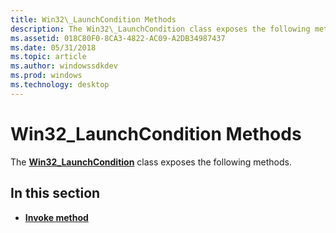```yaml
---
title: Win32\_LaunchCondition Methods
description: The Win32\_LaunchCondition class exposes the following methods.
ms.assetid: 018C80F0-8CA3-4822-AC09-A2DB34987437
ms.date: 05/31/2018
ms.topic: article
ms.author: windowssdkdev
ms.prod: windows
ms.technology: desktop
---
```


# Win32\_LaunchCondition Methods

The [**Win32\_LaunchCondition**](win32-launchcondition.md) class exposes the following methods.

## In this section

-   [**Invoke method**](invoke-method-in-class-win32-launchcondition.md)

 

 




